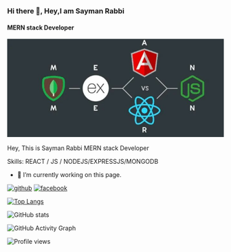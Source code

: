 ### Hi there 👋, Hey,I am Sayman Rabbi
#### MERN stack Developer
![MERN stack Developer](https://github.com/SaymanRabbi/saymanrabbi/blob/main/ezgif.com-gif-maker.jpg)

Hey, This is Sayman Rabbi MERN stack Developer

Skills:  REACT / JS / NODEJS/EXPRESSJS/MONGODB

- 🔭 I’m currently working on this page. 


[<img src='https://cdn.jsdelivr.net/npm/simple-icons@3.0.1/icons/github.svg' alt='github' height='40'>](https://github.com/saymanrabbi)  [<img src='https://cdn.jsdelivr.net/npm/simple-icons@3.0.1/icons/facebook.svg' alt='facebook' height='40'>](https://www.facebook.com/saymanrabbi)  

[![Top Langs](https://github-readme-stats.vercel.app/api/top-langs/?username=saymanrabbi)](https://github.com/anuraghazra/github-readme-stats)

![GitHub stats](https://github-readme-stats.vercel.app/api?username=saymanrabbi&show_icons=true)  

![GitHub Activity Graph](https://activity-graph.herokuapp.com/graph?username=saymanrabbi)  

![Profile views](https://gpvc.arturio.dev/saymanrabbi)  
